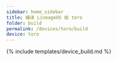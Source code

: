 ```yaml
---
sidebar: home_sidebar
title: 编译 LineageOS 给 toro
folder: build
permalink: /devices/toro/build
device: toro
---
```

{% include templates/device_build.md %}
